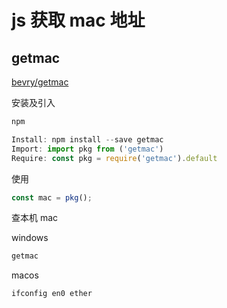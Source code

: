 # js 获取 mac 地址

## getmac

[bevry/getmac](https://github.com/bevry/getmac)

安装及引入

```javascript
npm

Install: npm install --save getmac
Import: import pkg from ('getmac')
Require: const pkg = require('getmac').default
```

使用

```javascript
const mac = pkg();
```

查本机 mac

windows

```bash
getmac
```

macos

```bash
ifconfig en0 ether
```
